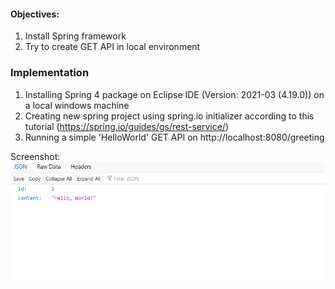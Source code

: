 #### Objectives:
1. Install Spring framework
2. Try to create GET API in local environment


### Implementation
1. Installing Spring 4 package on Eclipse IDE (Version: 2021-03 (4.19.0)) on a local windows machine
2. Creating new spring project using spring.io initializer according to this tutorial (https://spring.io/guides/gs/rest-service/)
3. Running a simple 'HelloWorld' GET API on http://localhost:8080/greeting 

Screenshot:
![Image](https://github.com/ufra94/SRIN-Test/blob/main/Question%204%20-%20Trying%20Spring%20Framework/Screenshot.png)

